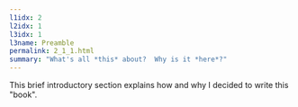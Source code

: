 ```yaml
---
l1idx: 2
l2idx: 1
l3idx: 1
l3name: Preamble
permalink: 2_1_1.html
summary: "What's all *this* about?  Why is it *here*?"
---
```

This brief introductory section explains how and why I decided to write this "book".